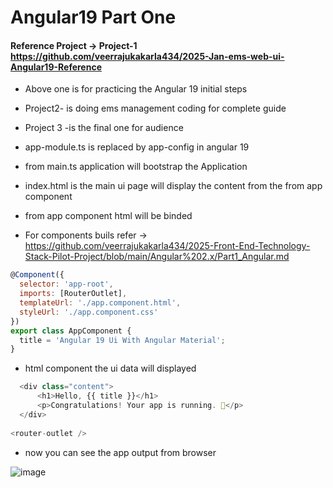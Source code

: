# Angular19 Part One

#### Reference Project -> Project-1 https://github.com/veerrajukakarla434/2025-Jan-ems-web-ui-Angular19-Reference
* Above one is for practicing the Angular 19 initial steps
* Project2- is doing ems management coding for complete guide
* Project 3 -is the final one for audience
* app-module.ts is replaced by app-config in angular 19
* from main.ts application will bootstrap the Application
* index.html is the main ui page will display the content from the <app-root></app-root>  from app component
* from app component html will be binded

* For components buils refer -> https://github.com/veerrajukakarla434/2025-Front-End-Technology-Stack-Pilot-Project/blob/main/Angular%202.x/Part1_Angular.md

```javascript
@Component({
  selector: 'app-root',
  imports: [RouterOutlet],
  templateUrl: './app.component.html',
  styleUrl: './app.component.css'
})
export class AppComponent {
  title = 'Angular 19 Ui With Angular Material';
}
```

* html component the ui data will displayed
```javascript
  <div class="content">
      <h1>Hello, {{ title }}</h1>
      <p>Congratulations! Your app is running. 🎉</p>
  </div>
  
<router-outlet />

```
* now you can see the app output from browser

![image](https://github.com/user-attachments/assets/b03bb786-bf7d-4a70-98d4-4067b5cd76a9)
